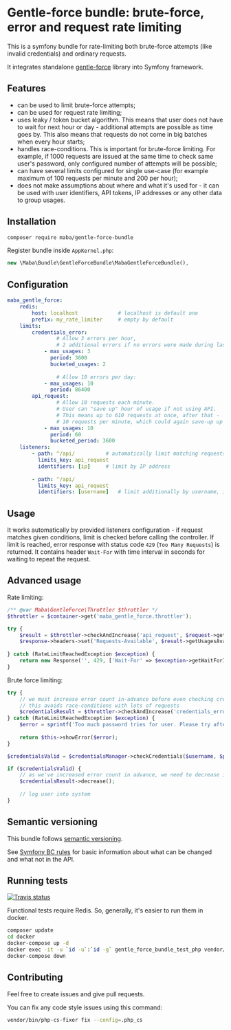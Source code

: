# Gentle-force bundle: brute-force, error and request rate limiting

This is a symfony bundle for rate-limiting both brute-force attempts
(like invalid credentials) and ordinary requests.

It integrates standalone [gentle-force](https://github.com/mariusbalcytis/gentle-force) library
into Symfony framework.

## Features

- can be used to limit brute-force attempts;
- can be used for request rate limiting;
- uses leaky / token bucket algorithm. This means that user does not have to wait
for next hour or day - additional attempts are possible as time goes by. This
also means that requests do not come in big batches when every hour starts;
- handles race-conditions. This is important for brute-force limiting. For example,
if 1000 requests are issued at the same time to check same user's password, only
configured number of attempts will be possible;
- can have several limits configured for single use-case (for example maximum of
100 requests per minute and 200 per hour);
- does not make assumptions about where and what it's used for - it can be used
with user identifiers, API tokens, IP addresses or any other data to group usages.

## Installation

```bash
composer require maba/gentle-force-bundle
```

Register bundle inside `AppKernel.php`:

```php
new \Maba\Bundle\GentleForceBundle\MabaGentleForceBundle(),
```

## Configuration

```yaml
maba_gentle_force:
    redis:
        host: localhost             # localhost is default one
        prefix: my_rate_limiter     # empty by default
    limits:
        credentials_error:
                # Allow 3 errors per hour,
                # 2 additional errors if no errors were made during last hour:
            - max_usages: 3
              period: 3600
              bucketed_usages: 2
          
                # Allow 10 errors per day:
            - max_usages: 10
              period: 86400
        api_request:
                # Allow 10 requests each minute.
                # User can "save up" hour of usage if not using API.
                # This means up to 610 requests at once, after that - 
                # 10 requests per minute, which could again save-up up to 610.
            - max_usages: 10
              period: 60
              bucketed_period: 3600
    listeners:
        - path: ^/api/          # automatically limit matching requests
          limits_key: api_request
          identifiers: [ip]     # limit by IP address
          
        - path: ^/api/
          limits_key: api_request
          identifiers: [username]   # limit additionally by username, if available
```

## Usage

It works automatically by provided listeners configuration - if request matches
given conditions, limit is checked before calling the controller. If limit is reached,
error response with status code `429` (`Too Many Requests`) is returned. It contains
header `Wait-For` with time interval in seconds for waiting to repeat the request.

## Advanced usage

Rate limiting:

```php
/** @var Maba\GentleForce\Throttler $throttler */
$throttler = $container->get('maba_gentle_force.throttler');

try {
    $result = $throttler->checkAndIncrease('api_request', $request->getClientIp());
    $response->headers->set('Requests-Available', $result->getUsagesAvailable());
    
} catch (RateLimitReachedException $exception) {
    return new Response('', 429, ['Wait-For' => $exception->getWaitForInSeconds()]);
}
```

Brute force limiting:

```php
try {
    // we must increase error count in-advance before even checking credentials
    // this avoids race-conditions with lots of requests
    $credentialsResult = $throttler->checkAndIncrease('credentials_error', $username);
} catch (RateLimitReachedException $exception) {
    $error = sprintf('Too much password tries for user. Please try after %s seconds', $exception->getWaitForInSeconds());
    
    return $this->showError($error);
}

$credentialsValid = $credentialsManager->checkCredentials($username, $password);

if ($credentialsValid) {
    // as we've increased error count in advance, we need to decrease it if everything went fine
    $credentialsResult->decrease();
    
    // log user into system
}
```

## Semantic versioning

This bundle follows [semantic versioning](http://semver.org/spec/v2.0.0.html).

See [Symfony BC rules](http://symfony.com/doc/current/contributing/code/bc.html) for basic
information about what can be changed and what not in the API.

## Running tests

[![Travis status](https://travis-ci.org/mariusbalcytis/gentle-force-bundle.svg?branch=master)](https://travis-ci.org/mariusbalcytis/gentle-force-bundle)

Functional tests require Redis. So, generally, it's easier to run them in docker.

```bash
composer update
cd docker
docker-compose up -d
docker exec -it -u `id -u`:`id -g` gentle_force_bundle_test_php vendor/bin/phpunit
docker-compose down
```

## Contributing

Feel free to create issues and give pull requests.

You can fix any code style issues using this command:

```bash
vendor/bin/php-cs-fixer fix --config=.php_cs
```
